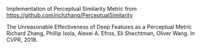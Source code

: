 
Implementation of Perceptual Similarity Metric from https://github.com/richzhang/PerceptualSimilarity

The Unreasonable Effectiveness of Deep Features as a Perceptual Metric
Richard Zhang, Phillip Isola, Alexei A. Efros, Eli Shechtman, Oliver Wang. 
In CVPR, 2018.
